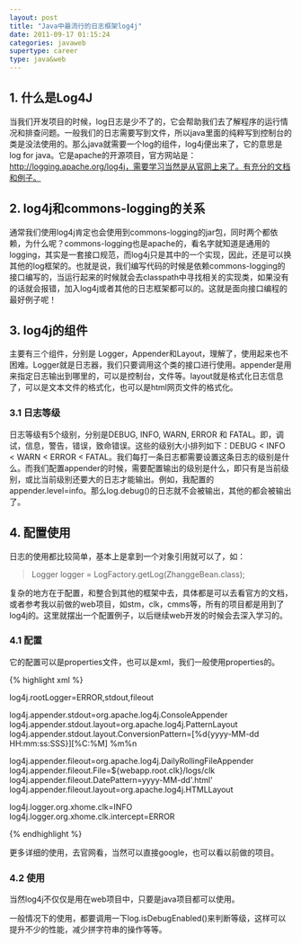 ```yaml
---
layout: post
title: "Java中最流行的日志框架log4j"
date: 2011-09-17 01:15:24
categories: javaweb
supertype: career
type: java&web
---
```


## 1. 什么是Log4J

当我们开发项目的时候，log日志是少不了的，它会帮助我们去了解程序的运行情况和排查问题。一般我们的日志需要写到文件，所以java里面的纯粹写到控制台的类是没法使用的。那么java就需要一个log的组件，log4j便出来了，它的意思是log for java。它是apache的开源项目，官方网站是：http://logging.apache.org/log4j，需要学习当然是从官网上来了。有充分的文档和例子。

## 2. log4j和commons-logging的关系

通常我们使用log4j肯定也会使用到commons-logging的jar包，同时两个都依赖，为什么呢？commons-logging也是apache的，看名字就知道是通用的logging，其实是一套接口规范，而log4j只是其中的一个实现，因此，还是可以换其他的log框架的。也就是说，我们编写代码的时候是依赖commons-logging的接口编写的，当运行起来的时候就会去classpath中寻找相关的实现类，如果没有的话就会报错，加入log4j或者其他的日志框架都可以的。这就是面向接口编程的最好例子呢！

## 3. log4j的组件

主要有三个组件，分别是 Logger，Appender和Layout，理解了，使用起来也不困难。Logger就是日志器，我们只要调用这个类的接口进行使用。appender是用来指定日志输出到哪里的，可以是控制台，文件等。layout就是格式化日志信息了，可以是文本文件的格式化，也可以是html网页文件的格式化。

### 3.1 日志等级

日志等级有5个级别，分别是DEBUG, INFO, WARN, ERROR 和 FATAL。即，调试，信息，警告，错误，致命错误。这些的级别大小排列如下：DEBUG < INFO < WARN < ERROR < FATAL。我们每打一条日志都需要设置这条日志的级别是什么。而我们配置appender的时候，需要配置输出的级别是什么，即只有是当前级别，或比当前级别还要大的日志才能输出。例如，我配置的appender.level=info。那么log.debug()的日志就不会被输出，其他的都会被输出了。

## 4. 配置使用

日志的使用都比较简单，基本上是拿到一个对象引用就可以了，如：

>Logger logger = LogFactory.getLog(ZhanggeBean.class);

复杂的地方在于配置，和整合到其他的框架中去，具体都是可以去看官方的文档，或者参考我以前做的web项目，如stm，clk，cmms等，所有的项目都是用到了log4j的。这里就摆出一个配置例子，以后继续web开发的时候会去深入学习的。

### 4.1 配置

它的配置可以是properties文件，也可以是xml，我们一般使用properties的。

{% highlight xml %}

log4j.rootLogger=ERROR,stdout,fileout

log4j.appender.stdout=org.apache.log4j.ConsoleAppender
log4j.appender.stdout.layout=org.apache.log4j.PatternLayout
log4j.appender.stdout.layout.ConversionPattern=[%d{yyyy-MM-dd HH:mm:ss:SSS}][%C:%M] %m%n

log4j.appender.fileout=org.apache.log4j.DailyRollingFileAppender
log4j.appender.fileout.File=${webapp.root.clk}/logs/clk 
log4j.appender.fileout.DatePattern=yyyy-MM-dd'.html'
log4j.appender.fileout.layout=org.apache.log4j.HTMLLayout

log4j.logger.org.xhome.clk=INFO
log4j.logger.org.xhome.clk.intercept=ERROR

{% endhighlight %}

更多详细的使用，去官网看，当然可以直接google，也可以看以前做的项目。

### 4.2 使用

当然log4j不仅仅是用在web项目中，只要是java项目都可以使用。

一般情况下的使用，都要调用一下log.isDebugEnabled()来判断等级，这样可以提升不少的性能，减少拼字符串的操作等等。